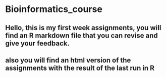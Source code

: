 # Bioinformatics_course
## Hello, this is my first week assignments, you will find an R markdown file that you can revise and give your feedback.
## also you will find an html version of the assignments with the result of the last run in R
